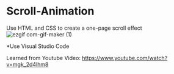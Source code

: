 # Scroll-Animation

Use HTML and CSS to create a one-page scroll effect <br />
![ezgif com-gif-maker (1)](https://user-images.githubusercontent.com/76548491/127756368-6e02fc0d-49f4-41b5-90bb-f72b62b2ecba.gif)

*Use Visual Studio Code </br>

Learned from Youtube Video: https://www.youtube.com/watch?v=mgk_2d4lhm8
